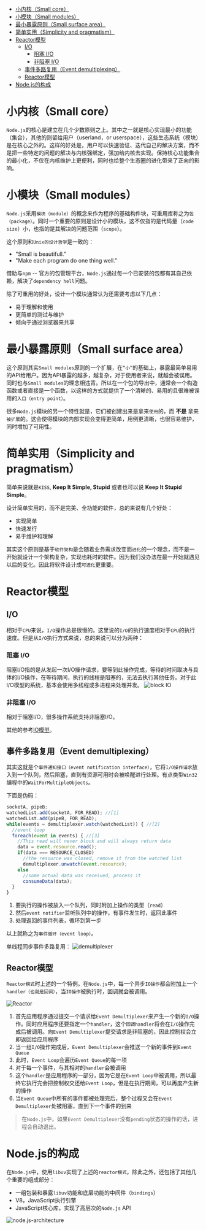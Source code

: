<!-- TOC -->

- [小内核（Small core）](#小内核small-core)
- [小模块（Small modules）](#小模块small-modules)
- [最小暴露原则（Small surface area）](#最小暴露原则small-surface-area)
- [简单实用（Simplicity and pragmatism）](#简单实用simplicity-and-pragmatism)
- [Reactor模型](#reactor模型)
  - [I/O](#io)
    - [阻塞 I/O](#阻塞-io)
    - [非阻塞 I/O](#非阻塞-io)
  - [事件多路复用（Event demultiplexing）](#事件多路复用event-demultiplexing)
  - [Reactor模型](#reactor模型-1)
- [Node.js的构成](#nodejs的构成)

<!-- /TOC -->

# 小内核（Small core）
`Node.js`的核心是建立在几个少数原则之上。其中之一就是核心实现最小的功能（集合），其他的则留给用户（userland，or userspace），这些生态系统（模块）是在核心之外的。这样的好处是，用户可以快速验证、迭代自己的解决方案，而不是把一些特定的问题的解决与内核强绑定，强加给内核去实现。保持核心功能集合的最小化，不仅在内核维护上更便利，同时也给整个生态圈的进化带来了正向的影响。


# 小模块（Small modules）
`Node.js`采用`模块（module）`的概念来作为程序的基础构件块，可重用库称之为`包（package）`。同时一个重要的原则是设计小的模块，这不仅指的是代码量（`code size`）小，也指的是其解决的问题范围（`scope`）。

这个原则和`Unix的设计哲学`是一致的：
- "Small is beautifull."
- "Make each program do one thing well."

借助与`npm` -- 官方的包管理平台，`Node.js`通过每一个已安装的包都有其自己依赖，解决了`dependency hell`问题。

除了可重用的好处，设计一个模块通常认为还需要考虑以下几点：
- 易于理解和使用
- 更简单的测试与维护
- 倾向于通过浏览器来共享


# 最小暴露原则（Small surface area）
这个原则其实`Small modules`原则的一个扩展，在`“小”`的基础上，暴露最简单易用的API给用户。因为API暴露的越多，越复杂，对于使用者来说，就越会被误用。同时也与`Small modules`的理念相违背。所以在一个包的导出中，通常会一个构造函数或者直接是一个函数，以这样的方式就提供了一个清晰的、易用的且很难被误用的`入口（entry point）`。

很多`Node.js`模块的另一个特性就是，它们被创建出来是拿来`使用`的，而 __不是__ 拿来`被扩展`的。这会使得模块的内部实现会变得更简单，用例更清晰，也很容易维护，同时增加了可用性。


# 简单实用（Simplicity and pragmatism）
简单来说就是`KISS`, __Keep It Simple, Stupid__ 或者也可以说 __Keep It Stupid Simple__。

设计简单实用的，而不是完美、全功能的软件，总的来说有几个好处：
- 实现简单
- 快速发行
- 易于维护和理解

其实这个原则是基于`软件架构`是会随着业务需求改变而`进化`的一个理念，而不是一开始就设计一个架构复杂，实现也耗时的软件。因为我们没办法在最一开始就遇见以后的变化。因此将软件设计成`可进化`更重要。


# Reactor模型
## I/O
相对于`CPU`来说，`I/O`操作总是很慢的。这里说的`I/O`的执行速度相对于`CPU`的执行速度。但是从`I/O`执行方式来说，总的来说可以分为两种：
### 阻塞 I/O
阻塞I/O指的是从发起一次I/O操作请求，要等到此操作完成，等待的时间取决与具体的I/O操作，在等待期间，执行的线程是阻塞的，无法去执行其他任务。对于此I/O模型的系统，基本会使用多线程或多进程来处理并发。
![block IO](./static/block-IO.PNG)

### 非阻塞 I/O
相对于阻塞I/O，很多操作系统支持非阻塞I/O。

其他的参考[IO模型](https://github.com/navono/tech-notes/blob/master/%E6%9E%B6%E6%9E%84/IO%E6%A8%A1%E5%9E%8B.md)。

## 事件多路复用（Event demultiplexing）
其实这就是个`事件通知接口（event notification interface）`，它将`I/O操作请求`放入到一个队列，然后阻塞，直到有资源可用时会被唤醒进行处理。有点类型`Win32`编程中的`WaitForMultipleObjects`。

下面是伪码：
```js
socketA, pipeB;
watchedList.add(socketA, FOR_READ); //[1]
watchedList.add(pipeB, FOR_READ);
while(events = demultiplexer.watch(watchedList)) { //[2]
  //event loop
  foreach(event in events) { //[3]
    //This read will never block and will always return data
    data = event.resource.read();
    if(data === RESOURCE_CLOSED)
      //the resource was closed, remove it from the watched list
      demultiplexer.unwatch(event.resource);
    else
      //some actual data was received, process it
      consumeData(data);
  }
}
```

1. 要执行的操作被放入一个队列，同时附加上操作的类型（`read`）
2. 然后`event notifier`监听队列中的操作，有事件发生时，返回此事件
3. 处理返回的事件列表，循环到第一步

以上就称之为`事件循环（event loop）`。

单线程同步事件多路复用：
![demultiplexer](./static/demultiplexer.PNG)

## Reactor模型
`Reactor模式`时上述的一个特例。在`Node.js`中，每一个异步`IO操作`都会附加上一个`handler（也就是回调）`，当`IO操作`被执行时，回调就会被调用。

![Reactor](./static/Node-Reactor.PNG)

1. 首先应用程序通过提交一个请求给`Event Demultiplexer`来产生一个新的`I/O`操作。同时应用程序还要指定一个`handler`，这个`回调handler`将会在`I/O`操作完成后被调用。向`Event Demultiplexer`提交请求是非阻塞的，因此控制权会立即返回给应用程序
2. 当一组`I/O`操作完成后，`Event Demultiplexer`会推送一个新的事件到`Event Queue`
3. 此时，`Event Loop`会遍历`Event Queue`的每一项
4. 对于每一个事件，与其相对的`handler`会被调用
5. 这个`handler`是应用程序的一部分，因为它是在`Event Loop`中被调用，所以最终它执行完会把控制权交还给`Event Loop`，但是在执行期间，可以再度产生新的操作
6. 当`Event Queue`中所有的事件都被处理完后，整个过程又会在`Event Demultiplexer`处被阻塞，直到下一个事件的到来


> 在`Node.js`中，如果`Event Demultiplexer`没有`pending`状态的操作的话，进程会自动退出。


# Node.js的构成
在`Node.js`中，使用`libuv`实现了上述的`reactor模式`，除此之外，还包括了其他几个重要的组成部分：
- 一组包装和暴露`libuv`功能和底层功能的中间件（`bindings`）
- V8，JavaScript执行引擎
- JavaScript核心库，实现了高层次的`Node.js` API

![node.js-architecture](./static/node.js-architecture.png)
